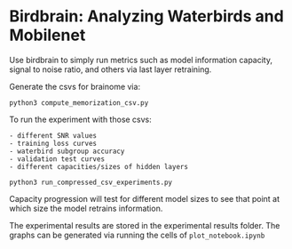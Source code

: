 # Birdbrain: Analyzing Waterbirds and Mobilenet
Use birdbrain to simply run metrics such as model information capacity, signal to noise ratio, and others via last layer retraining. 

Generate the csvs for brainome via:
```
python3 compute_memorization_csv.py
```

To run the experiment with those csvs:

    - different SNR values
    - training loss curves
    - waterbird subgroup accuracy
    - validation test curves
    - different capacities/sizes of hidden layers

```
python3 run_compressed_csv_experiments.py
```
Capacity progression will test for different model sizes to see that point at which size the model retrains information.

The experimental results are stored in the experimental results folder. The graphs can be generated via running the cells of `plot_notebook.ipynb`


